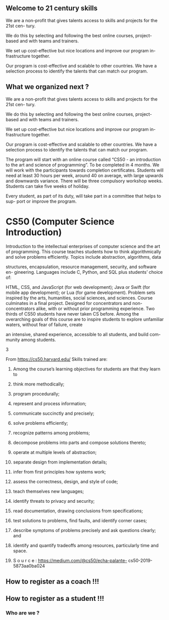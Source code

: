 ## Welcome to 21 century skills

We are a non-profit that gives talents access to skills and projects for the 21st cen-
tury.

We do this by selecting and following the best online courses, project-based
and with teams and trainers.

We set up cost-effective but nice locations and improve our program in-
frastructure together.

Our program is cost-effective and scalable to other countries.
We have a selection process to identify the talents that can match our program.

## What we organized next ?

We are a non-profit that gives talents access to skills and projects for the 21st cen-
tury.

We do this by selecting and following the best online courses, project-based
and with teams and trainers.

We set up cost-effective but nice locations and improve our program in-
frastructure together.

Our program is cost-effective and scalable to other countries.
We have a selection process to identify the talents that can match our program.

The program will start with an online course called “CS50 - an introduction to the
art and science of programming”. To be completed in 4 months. We will work with
the participants towards completion certificates.
Students will need at least 30 hours per week, around 40 on average, with
large upwards and downwards variance.
There will be three compulsory workshop weeks. Students can take five weeks
of holiday.

Every student, as part of its duty, will take part in a committee that helps to sup-
port or improve the program.
# CS50 (Computer Science Introduction)

Introduction to the intellectual enterprises of computer science and the art
of programming. This course teaches students how to think algorithmically
and solve problems efficiently. Topics include abstraction, algorithms, data

structures, encapsulation, resource management, security, and software en-
gineering. Languages include C, Python, and SQL plus students’ choice of:

HTML, CSS, and JavaScript (for web development); Java or Swift (for mobile
app development); or Lua (for game development). Problem sets inspired
by the arts, humanities, social sciences, and sciences. Course culminates in
a final project. Designed for concentrators and non-concentrators alike, with
or without prior programming experience. Two thirds of CS50 students have
never taken CS before. Among the overarching goals of this course are to
inspire students to explore unfamiliar waters, without fear of failure, create

an intensive, shared experience, accessible to all students, and build com-
munity among students.

3

From https://cs50.harvard.edu/
Skills trained are:
1. Among the course’s learning objectives for students are that they learn
to
2. think more methodically;
3. program procedurally;
4. represent and process information;
5. communicate succinctly and precisely;
6. solve problems efficiently;
7. recognize patterns among problems;
8. decompose problems into parts and compose solutions thereto;
9. operate at multiple levels of abstraction;
10. separate design from implementation details;
11. infer from first principles how systems work;
12. assess the correctness, design, and style of code;
13. teach themselves new languages;
14. identify threats to privacy and security;
15. read documentation, drawing conclusions from specifications;
16. test solutions to problems, find faults, and identify corner cases;
17. describe symptoms of problems precisely and ask questions clearly;
and
18. identify and quantify tradeoffs among resources, particularly time and
space.

19. S o u r c e : https://medium.com/@cs50/echa-palante-
cs50-2019-5873aa0ba024


## How to register as a coach !!!
## How to register as a student !!!
### Who are we ?

